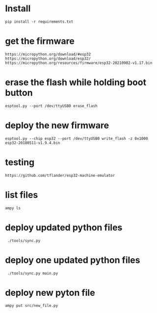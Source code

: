 # Install

    pip install -r requirements.txt

# get the firmware

	https://micropython.org/download/#esp32
	https://micropython.org/download/esp32/
 	https://micropython.org/resources/firmware/esp32-20210902-v1.17.bin

# erase the flash while holding boot button

	esptool.py --port /dev/ttyUSB0 erase_flash

# deploy the new firmware

    esptool.py --chip esp32 --port /dev/ttyUSB0 write_flash -z 0x1000 esp32-20180511-v1.9.4.bin

# testing

	https://github.com/tflander/esp32-machine-emulator

# list files

    ampy ls

# deploy updated python files

     ./tools/sync.py

# deploy one updated python files

     ./tools/sync.py main.py

# deploy new pyton file

    ampy put src/new_file.py
